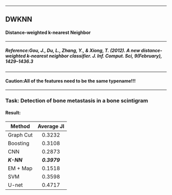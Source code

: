 -------
DWKNN
-------
#### Distance-weighted k-nearest Neighbor
-------
##### Reference:Gou, J., Du, L., Zhang, Y., & Xiong, T. (2012). A new distance-weighted k-nearest neighbor classifier. J. Inf. Comput. Sci, 9(February), 1429–1436.3
-------
#### Caution:All of the features need to be the same typename!!!

-------
### Task: Detection of bone metastasis in a bone scintigram
#### Result:

| Method        | Average JI    |
| ------------- |:-------------:|
| Graph Cut     | 0.3232        |
| Boosting      | 0.3108        |
| CNN           | 0.2873        |
| ***K-NN***    | ***0.3979***  |
| EM + Map      | 0.1518        |
| SVM           | 0.3598        |
| U-net         | 0.4717        |
